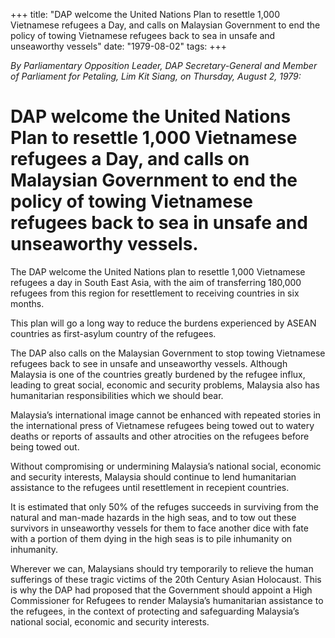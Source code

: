 +++ 
title: "DAP welcome the United Nations Plan to resettle 1,000 Vietnamese refugees a Day, and calls on Malaysian Government to end the policy of towing Vietnamese refugees back to sea in unsafe and unseaworthy vessels"
date: "1979-08-02"
tags:
+++

_By Parliamentary Opposition Leader, DAP Secretary-General and Member of Parliament for Petaling, Lim Kit Siang, on Thursday, August 2, 1979:_

# DAP welcome the United Nations Plan to resettle 1,000 Vietnamese refugees a Day, and calls on Malaysian Government to end the policy of towing Vietnamese refugees back to sea in unsafe and unseaworthy vessels.

The DAP welcome the United Nations plan to resettle 1,000 Vietnamese refugees a day in South East Asia, with the aim of transferring 180,000 refugees from this region for resettlement to receiving countries in six months.</u>

This plan will go a long way to reduce the burdens experienced by ASEAN countries as first-asylum country of the refugees.

The DAP also calls on the Malaysian Government to stop towing Vietnamese refugees back to see in unsafe and unseaworthy vessels. Although Malaysia is one of the countries greatly burdened by the refugee influx, leading to great social, economic and security problems, Malaysia also has humanitarian responsibilities which we should bear.

Malaysia’s international image cannot be enhanced with repeated stories in the international press of Vietnamese refugees being towed out to watery deaths or reports of assaults and other atrocities on the refugees before being towed out.

Without compromising or undermining Malaysia’s national social, economic and security interests, Malaysia should continue to lend humanitarian assistance to the refugees until resettlement in recepient countries.

It is estimated that only 50% of the refuges succeeds in surviving from the natural and man-made hazards in the high seas, and to tow out these survivors in unseaworthy vessels for them to face another dice with fate with a portion of them dying in the high seas is to pile inhumanity on inhumanity.

Wherever we can, Malaysians should try temporarily to relieve the human sufferings of these tragic victims of the 20th Century Asian Holocaust. This is why the DAP had proposed that the Government should appoint a High Commissioner for Refugees to render Malaysia’s humanitarian assistance to the refugees, in the context of protecting and safeguarding Malaysia’s national social, economic and security interests.
 
